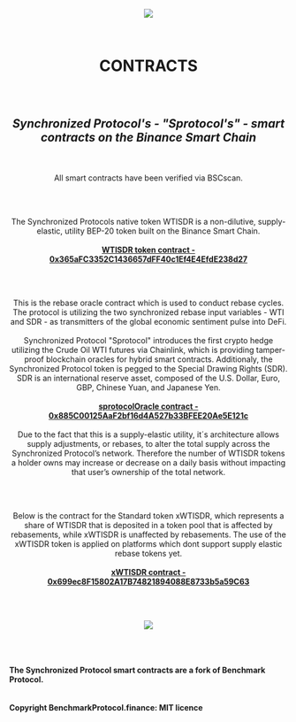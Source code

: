 
<p align="center">
   <img src="https://user-images.githubusercontent.com/92101634/138557635-bd86f89e-71d0-4942-8f44-57ff840fbf60.png"/>
</p>
<br>
<h1><p align="center"><b>CONTRACTS </b></p></h1>
<br>
<h2><p align="center"><em><b> Synchronized Protocol's - "Sprotocol's" - smart contracts on the Binance Smart Chain </b></em></p></h2>
<br>
<p align="center">All smart contracts have been verified via BSCscan.</p>
<br>
<br>
<p align="center">The Synchronized Protocols native token WTISDR is a non-dilutive, supply-elastic, utility BEP-20 token built on the Binance Smart Chain.
<br>
<br><b><a href="https://bscscan.com/address/0x365aFC3352C1436657dFF40c1Ef4E4EfdE238d27#code">WTISDR token contract - 0x365aFC3352C1436657dFF40c1Ef4E4EfdE238d27</a></b></p>
<br>
<br>
<p align="center">This is the rebase oracle contract which is used to conduct rebase cycles. The protocol is utilizing the two synchronized rebase input variables - WTI and SDR - as transmitters of the global economic sentiment pulse into DeFi. 
<br><br>Synchronized Protocol "Sprotocol" introduces the first crypto hedge utilizing the Crude Oil WTI futures via Chainlink, which is providing tamper-proof blockchain oracles for hybrid smart contracts. Additionaly, the Synchronized Protocol token is pegged to the Special Drawing Rights (SDR). SDR is an international reserve asset, composed of the U.S. Dollar, Euro, GBP, Chinese Yuan, and Japanese Yen.
<br><br><b><a href="https://bscscan.com/address/0x885C00125AaF2bf16d4A527b33BFEE20Ae5E121c#code">sprotocolOracle contract - 0x885C00125AaF2bf16d4A527b33BFEE20Ae5E121c</a></b>
<br>
<br>
Due to the fact that this is a supply-elastic utility, it´s architecture allows supply adjustments, or 
rebases, to alter the total supply across the Synchronized Protocol’s network. Therefore the number 
of WTISDR tokens a holder owns may increase or decrease on a daily basis without impacting that 
user’s ownership of the total network. <br></p>
<br>
<br>
<p align="center">Below is the contract for the Standard token xWTISDR, which represents a share of WTISDR that is deposited in a token pool that is affected by rebasements, while xWTISDR is unaffected by rebasements. The use of the xWTISDR token is applied on platforms which dont support supply elastic rebase tokens yet.
<br><br><b><a href="https://bscscan.com/address/0x699ec8F15802A17B74821894088E8733b5a59C63#code">xWTISDR contract - 0x699ec8F15802A17B74821894088E8733b5a59C63</a></p></b>
<br>
<br>



<p align="center">
   <img src="https://user-images.githubusercontent.com/92101634/138486768-49538117-8105-421f-8945-087be11286f4.png"/>
</p>
<br>
<br>
<br>
<b>
The Synchronized Protocol smart contracts are a fork of Benchmark Protocol. <br> <br> <br>
Copyright BenchmarkProtocol.finance: MIT licence
</b>
